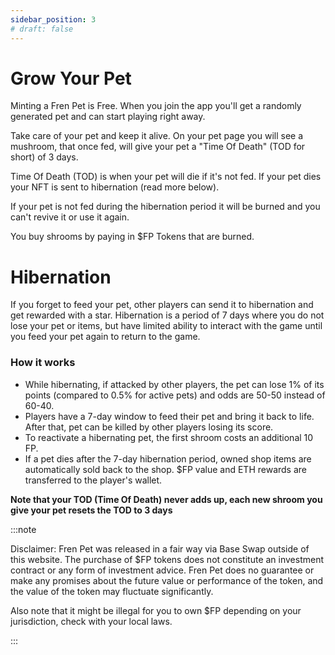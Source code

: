 ```yaml
---
sidebar_position: 3
# draft: false
---
```


# Grow Your Pet

Minting a Fren Pet is Free. When you join the app you'll get a randomly generated pet and can start playing right away.

Take care of your pet and keep it alive. On your pet page you will see a mushroom, that once fed, will give your pet a "Time Of Death" (TOD for short) of 3 days. 

Time Of Death (TOD) is when your pet will die if it's not fed. If your pet dies your NFT is sent to hibernation (read more below).

If your pet is not fed during the hibernation period it will be burned and you can't revive it or use it again.

You buy shrooms by paying in $FP Tokens that are burned.


# Hibernation

If you forget to feed your pet, other players can send it to hibernation and get rewarded with a star. Hibernation is a period of 7 days where you do not lose your pet or items, but have limited ability to interact with the game until you feed your pet again to return to the game.

### How it works

- While hibernating, if attacked by other players, the pet can lose 1% of its points (compared to 0.5% for active pets) and odds are 50-50 instead of 60-40. 
- Players have a 7-day window to feed their pet and bring it back to life. After that, pet can be killed by other players losing its score.
- To reactivate a hibernating pet, the first shroom costs an additional 10 FP.
- If a pet dies after the 7-day hibernation period, owned shop items are automatically sold back to the shop. $FP value and ETH rewards are transferred to the player's wallet.



**Note that your TOD (Time Of Death) never adds up, each new shroom you give your pet resets the TOD to 3 days**

:::note

Disclaimer: Fren Pet was released in a fair way via Base Swap outside of this website. The purchase of $FP tokens does not constitute an investment contract or any form of investment advice. Fren Pet does no guarantee or make any promises about the future value or performance of the token, and the value of the token may fluctuate significantly.

Also note that it might be illegal for you to own $FP depending on your jurisdiction, check with your local laws.

:::

